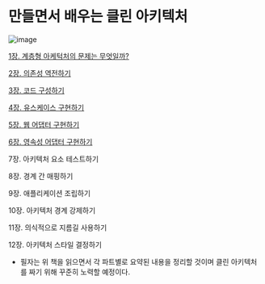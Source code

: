  
 # 만들면서 배우는 클린 아키텍처
 
 
 ![image](https://user-images.githubusercontent.com/79154652/179788702-2a5072e3-10ee-46d6-ac8b-2461e62b5894.png)

 
  [1장. 계층형 아케턱처의 문제는 무엇일까?](https://github.com/russell-seo/TIL/blob/main/Architecture/1%EC%9E%A5.md)
  
  [2장. 의존성 역전하기](https://github.com/russell-seo/TIL/blob/main/Architecture/2%EC%9E%A5.md)
  
  [3장. 코드 구성하기](https://github.com/russell-seo/TIL/blob/main/Architecture/3%EC%9E%A5.md)
  
  [4장. 유스케이스 구현하기]()
  
  [5장. 웹 어댑터 구현하기]()
  
  [6장. 영속성 어댑터 구현하기]()
  
  7장. 아키텍처 요소 테스트하기
  
  8장. 경계 간 매핑하기
  
  9장. 애플리케이션 조립하기
  
  10장. 아키텍처 경계 강제하기
  
  11장. 의식적으로 지름길 사용하기
  
  12장. 아키텍처 스타일 결정하기
  
  
  - 필자는 위 책을 읽으면서 각 파트별로 요약된 내용을 정리할 것이며 클린 아키텍처를 짜기 위해 꾸준히 노력할 예정이다.
